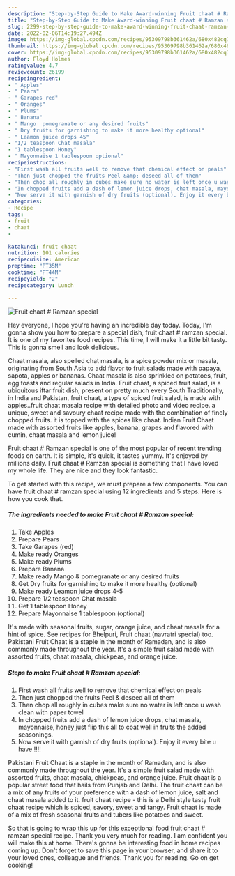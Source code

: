 ```yaml
---
description: "Step-by-Step Guide to Make Award-winning Fruit chaat # Ramzan special"
title: "Step-by-Step Guide to Make Award-winning Fruit chaat # Ramzan special"
slug: 2299-step-by-step-guide-to-make-award-winning-fruit-chaat-ramzan-special
date: 2022-02-06T14:19:27.494Z
image: https://img-global.cpcdn.com/recipes/95309798b361462a/680x482cq70/fruit-chaat-ramzan-special-recipe-main-photo.jpg
thumbnail: https://img-global.cpcdn.com/recipes/95309798b361462a/680x482cq70/fruit-chaat-ramzan-special-recipe-main-photo.jpg
cover: https://img-global.cpcdn.com/recipes/95309798b361462a/680x482cq70/fruit-chaat-ramzan-special-recipe-main-photo.jpg
author: Floyd Holmes
ratingvalue: 4.7
reviewcount: 26199
recipeingredient:
- " Apples"
- " Pears"
- " Garapes red"
- " Oranges"
- " Plums"
- " Banana"
- " Mango  pomegranate or any desired fruits"
- " Dry fruits for garnishing to make it more healthy optional"
- " Leamon juice drops 45"
- "1/2 teaspoon Chat masala"
- "1 tablespoon Honey"
- " Mayonnaise 1 tablespoon optional"
recipeinstructions:
- "First wash all fruits well to remove that chemical effect on peals"
- "Then just chopped the fruits Peel &amp; deseed all of them"
- "Then chop all roughly in cubes make sure no water is left once u wash clean with paper towel"
- "In chopped fruits add a dash of lemon juice drops, chat masala, mayonnaise, honey just flip this all to coat well in fruits the added seasonings."
- "Now serve it with garnish of dry fruits (optional). Enjoy it every bite u have !!!!"
categories:
- Recipe
tags:
- fruit
- chaat
- 

katakunci: fruit chaat  
nutrition: 101 calories
recipecuisine: American
preptime: "PT35M"
cooktime: "PT44M"
recipeyield: "2"
recipecategory: Lunch

---
```



![Fruit chaat # Ramzan special](https://img-global.cpcdn.com/recipes/95309798b361462a/680x482cq70/fruit-chaat-ramzan-special-recipe-main-photo.jpg)

Hey everyone, I hope you're having an incredible day today. Today, I'm gonna show you how to prepare a special dish, fruit chaat # ramzan special. It is one of my favorites food recipes. This time, I will make it a little bit tasty. This is gonna smell and look delicious.

Chaat masala, also spelled chat masala, is a spice powder mix or masala, originating from South Asia to add flavor to fruit salads made with papaya, sapota, apples or bananas. Chaat masala is also sprinkled on potatoes, fruit, egg toasts and regular salads in India. Fruit chaat, a spiced fruit salad, is a ubiquitous iftar fruit dish, present on pretty much every South Traditionally, in India and Pakistan, fruit chaat, a type of spiced fruit salad, is made with apples..fruit chaat masala recipe with detailed photo and video recipe. a unique, sweet and savoury chaat recipe made with the combination of finely chopped fruits. it is topped with the spices like chaat. Indian Fruit Chaat made with assorted fruits like apples, banana, grapes and flavored with cumin, chaat masala and lemon juice!

Fruit chaat # Ramzan special is one of the most popular of recent trending foods on earth. It is simple, it's quick, it tastes yummy. It's enjoyed by millions daily. Fruit chaat # Ramzan special is something that I have loved my whole life. They are nice and they look fantastic.


To get started with this recipe, we must prepare a few components. You can have fruit chaat # ramzan special using 12 ingredients and 5 steps. Here is how you cook that.

<!--inarticleads1-->

##### The ingredients needed to make Fruit chaat # Ramzan special:

1. Take  Apples
1. Prepare  Pears
1. Take  Garapes (red)
1. Make ready  Oranges
1. Make ready  Plums
1. Prepare  Banana
1. Make ready  Mango &amp; pomegranate or any desired fruits
1. Get  Dry fruits for garnishing to make it more healthy (optional)
1. Make ready  Leamon juice drops 4-5
1. Prepare 1/2 teaspoon Chat masala
1. Get 1 tablespoon Honey
1. Prepare  Mayonnaise 1 tablespoon (optional)


It&#39;s made with seasonal fruits, sugar, orange juice, and chaat masala for a hint of spice. See recipes for Bhelpuri, Fruit chaat (navratri special) too. Pakistani Fruit Chaat is a staple in the month of Ramadan, and is also commonly made throughout the year. It&#39;s a simple fruit salad made with assorted fruits, chaat masala, chickpeas, and orange juice. 

<!--inarticleads2-->

##### Steps to make Fruit chaat # Ramzan special:

1. First wash all fruits well to remove that chemical effect on peals
1. Then just chopped the fruits Peel &amp; deseed all of them
1. Then chop all roughly in cubes make sure no water is left once u wash clean with paper towel
1. In chopped fruits add a dash of lemon juice drops, chat masala, mayonnaise, honey just flip this all to coat well in fruits the added seasonings.
1. Now serve it with garnish of dry fruits (optional). Enjoy it every bite u have !!!!


Pakistani Fruit Chaat is a staple in the month of Ramadan, and is also commonly made throughout the year. It&#39;s a simple fruit salad made with assorted fruits, chaat masala, chickpeas, and orange juice. Fruit chaat is a popular street food that hails from Punjab and Delhi. The fruit chaat can be a mix of any fruits of your preference with a dash of lemon juice, salt and chaat masala added to it. fruit chaat recipe - this is a Delhi style tasty fruit chaat recipe which is spiced, savory, sweet and tangy. Fruit chaat is made of a mix of fresh seasonal fruits and tubers like potatoes and sweet. 

So that is going to wrap this up for this exceptional food fruit chaat # ramzan special recipe. Thank you very much for reading. I am confident you will make this at home. There's gonna be interesting food in home recipes coming up. Don't forget to save this page in your browser, and share it to your loved ones, colleague and friends. Thank you for reading. Go on get cooking!
